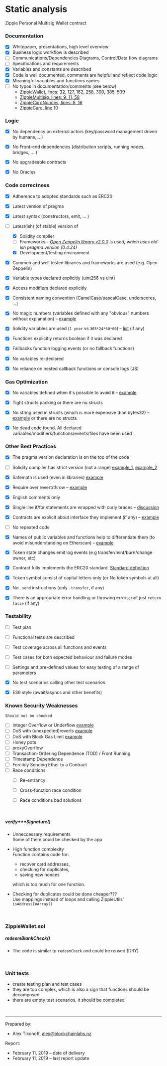 # Static analysis

Zippie Personal Multisig Wallet contract


### Documentation

 - [x] Whitepaper, presentations, high level overview
 - [x] Business logic workflow is described
 - [ ] Communications/Dependencies Diagrams, Control/Data flow diagrams
 - [ ] Specifications and requirements
 - [X] Variables and constants are described
 - [x] Code is well documented, comments are helpful and reflect code logic
 - [x] Meaningful variables and functions names
 - [ ] No typos in documentation/comments (see below)
 	- [ZippieWallet, lines: 32, 127, 162, 258, 300, 385, 509](https://github.com/BlockchainLabsNZ/zippie-multisig-2/blob/master/contracts/Zippie/ZippieWallet.sol)
 	- [ZippieMultisig, lines: 9, 11, 58](https://github.com/BlockchainLabsNZ/zippie-multisig-2/blob/master/contracts/Zippie/ZippieMultisig.sol)
 	- [ZippieCardNonces, lines: 8, 16](https://github.com/BlockchainLabsNZ/zippie-multisig-2/blob/master/contracts/Zippie/ZippieCardNonces.sol)
 	- [ZippieCard, line 10](https://github.com/BlockchainLabsNZ/zippie-multisig-2/blob/master/contracts/Zippie/ZippieCard.sol)

### Logic

 - [x] No dependency on external actors (key/password management driven by humans, ...)
 - [x] No Front-end dependencies (distribution scripts, running nodes, bridges, ... )
 - [x] No upgradeable contracts
 - [x] No Oracles

 

### Code correctness

 - [x] Adherence to adopted standards such as ERC20
 - [x] Latest version of pragma
 - [x] Latest syntax (constructors, emit, ... )
 - [ ] Latest(ish) (of stable) version of 
	 - [x] Solidity compiler
	 - [ ] Frameworks – *[Open Zeppelin library v2.0.0](https://github.com/OpenZeppelin/openzeppelin-solidity/blob/v2.0.0) is used, which uses old-ish pragma version (0.4.24)*
	 - [x] Development/testing environment
 - [x] Common and well tested libraries and frameworks are used (e.g. Open Zeppelin)  
 - [x] Variable types declared explicitly (uint256 vs uint)
 - [x] Access modifiers declared explicitly
 - [x] Consistent naming convention (CamelCase/pascalCase, underscores, ...) 
 - [x] No magic numbers (variables defined with any "obvious" numbers without explanation) – [example](https://github.com/BlockchainLabsNZ/bluzelle-contracts/issues/3)
 - [x] Solidity variables are used (`1 year` vs `365*24*60*60`) – [list](https://solidity.readthedocs.io/en/v0.4.24/units-and-global-variables.html) (if any)
 - [x] Functions explicitly returns boolean if it was declared
 - [x] Fallbacks function logging events (or no fallback functions)
 - [x] No variables re-declared
 - [x] No reliance on nested callback functions or console logs (JS)




### Gas Optimization

 - [x] No variables defined when it's possible to avoid it – [example](https://github.com/BlockchainLabsNZ/wings-private-contracts/issues/2)
 - [x] Tight structs packing or there are no structs
 - [x] No string used in structs (which is more expensive than bytes32) – [example](https://github.com/BlockchainLabsNZ/mothership-sen/issues/3) or there are no structs
 - [x] No dead code found. All declared variables/modifiers/functions/events/files have been used



### Other Best Practices

 - [x] The pragma version declaration is on the top of the code
 - [ ] Solidity compiler has strict version (not a range) [example_1](https://github.com/BlockchainLabsNZ/wings-private-contracts/issues/10), [example_2](https://github.com/BlockchainLabsNZ/leverj-contracts/issues/5)
 - [x] Safemath is used (even in libraries) [example](https://github.com/BlockchainLabsNZ/leverj-contracts/issues/4)
 - [x] Require over revert/throw – [example](https://github.com/BlockchainLabsNZ/wings-private-contracts/issues/13)
 - [x] English comments only
 - [x] Single line if/for statements are wrapped with curly braces – [discussion](https://stackoverflow.com/questions/2125066/is-it-bad-practice-to-use-an-if-statement-without-brackets)
 - [x] Contracts are explicit about interface they implement (if any) – [example](https://github.com/BlockchainLabsNZ/poa-popa/issues/2)
 - [ ] No repeated code
 - [x] Names of public variables and functions help to differentiate them (to avoid misunderstanding on Etherscan) – [example](https://github.com/BlockchainLabsNZ/LINA-TokenERC20/issues/2)
 - [x] Token state changes emit log events (e.g transfer/mint/burn/change owner, etc)
 - [x] Contract fully implements the ERC20 standard. [Standard definition](https://theethereum.wiki/w/index.php/ERC20_Token_Standard)
 - [x] Token symbol consist of capital letters only (or No token symbols at all)
 - [x] No `.send` instructions (only `.transfer`, if any)
 - [x] There is an appropriate error handling or throwing errors; not just `return false` (if any)



### Testability

 - [ ] Test plan 
 - [ ] Functional tests are described
 - [ ] Test coverage across all functions and events
 - [ ] Test cases for both expected behaviour and failure modes
 - [ ] Settings and pre-defined values for easy testing of a range of parameters 
 - [x] No test scenarios calling other test scenarios 
 - [x] ES6 style (await/asyncs and other benefits)

  
### Known Security Weaknesses

	Should not be checked

 - [ ] Integer Overflow or Underflow [example](https://ethereumdev.io/safemath-protect-overflows/)
 - [ ] DoS with (unexpected)reverts [example](https://consensys.github.io/smart-contract-best-practices/known_attacks/#dos-with-unexpected-revert)
 - [ ] DoS with Block Gas Limit [example](https://consensys.github.io/smart-contract-best-practices/known_attacks/#dos-with-block-gas-limit)
 - [ ] Honey pots
 - [ ] proxyOverflow
 - [ ] Transaction-Ordering Dependence (TOD) / Front Running
 - [ ] Timestamp Dependence
 - [ ] Forcibly Sending Ether to a Contract
 - [ ] Race conditions 
	- [ ] Re-entrancy
	- [ ] Cross-function race condition 
	- [ ] Race conditions bad solutions 


<br><!-- ******************************** -->	
	
##### verify***Signature()
- Unneccessary requirements<Br>
Some of them could be checked by the app
	
- High function complexity<Br>
Function contains code for: 
	- recover card addresses,	
	- checking for duplicates,
	- saving new nonces
	
	which is too much for one function. 
	
- Checking for duplicates could be done cheaper???<Br>
Use mappings instead of loops and calling ZippieUtils' `isAddressInArray()`

<br>

### ZippieWallet.sol

##### redeemBlankCheck()
- The code is similar to `redeemCheck` and could be reused (DRY)


<br>

### Unit tests
- create testing plan and test cases
- they are too complex, which is also a sign that functions should be decomposed
- there are empty test scenarios, it should be completed
	


<br><!-- ******************************** -->

___


Prepared by: 

- Alex Tikonoff, [alex@blockchainlabs.nz](alex@blockchainlabs.nz)

Report: 

- February 11, 2019 – date of delivery 
- February 11, 2019 – last report update

<br>


